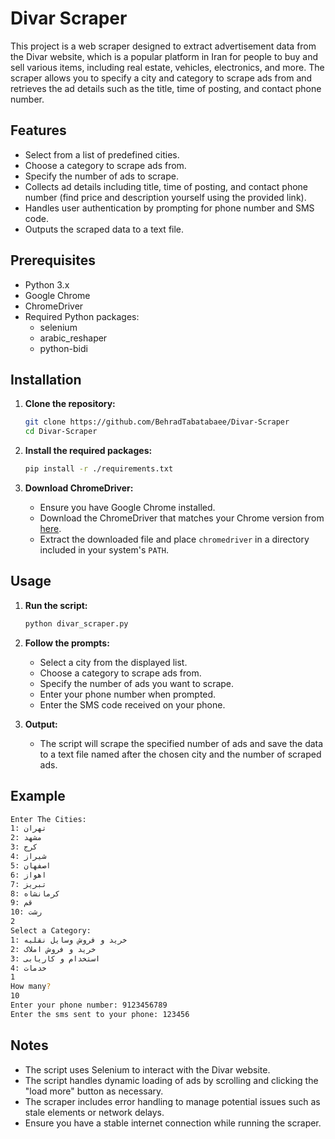 # Divar Scraper

This project is a web scraper designed to extract advertisement data from the Divar website, which is a popular platform in Iran for people to buy and sell various items, including real estate, vehicles, electronics, and more. The scraper allows you to specify a city and category to scrape ads from and retrieves the ad details such as the title, time of posting, and contact phone number.

## Features

- Select from a list of predefined cities.
- Choose a category to scrape ads from.
- Specify the number of ads to scrape.
- Collects ad details including title, time of posting, and contact phone number (find price and description yourself using the provided link).
- Handles user authentication by prompting for phone number and SMS code.
- Outputs the scraped data to a text file.

## Prerequisites

- Python 3.x
- Google Chrome
- ChromeDriver
- Required Python packages:
  - selenium
  - arabic_reshaper
  - python-bidi

## Installation

1. **Clone the repository:**
    ```bash
    git clone https://github.com/BehradTabatabaee/Divar-Scraper
    cd Divar-Scraper
    ```

2. **Install the required packages:**
    ```bash
    pip install -r ./requirements.txt
    ```

3. **Download ChromeDriver:**
    - Ensure you have Google Chrome installed.
    - Download the ChromeDriver that matches your Chrome version from [here](https://sites.google.com/a/chromium.org/chromedriver/downloads).
    - Extract the downloaded file and place `chromedriver` in a directory included in your system's `PATH`.

## Usage

1. **Run the script:**
    ```bash
    python divar_scraper.py
    ```

2. **Follow the prompts:**
    - Select a city from the displayed list.
    - Choose a category to scrape ads from.
    - Specify the number of ads you want to scrape.
    - Enter your phone number when prompted.
    - Enter the SMS code received on your phone.

3. **Output:**
    - The script will scrape the specified number of ads and save the data to a text file named after the chosen city and the number of scraped ads.

## Example

```bash
Enter The Cities:
1: تهران
2: مشهد
3: کرج
4: شیراز
5: اصفهان
6: اهواز
7: تبریز
8: کرمانشاه
9: قم
10: رشت
2
Select a Category:
1: خرید و فروش وسایل نقلیه
2: خرید و فروش املاک
3: استخدام و کاریابی
4: خدمات
1
How many?
10
Enter your phone number: 9123456789
Enter the sms sent to your phone: 123456
```
## Notes

- The script uses Selenium to interact with the Divar website.
- The script handles dynamic loading of ads by scrolling and clicking the "load more" button as necessary.
- The scraper includes error handling to manage potential issues such as stale elements or network delays.
- Ensure you have a stable internet connection while running the scraper.
